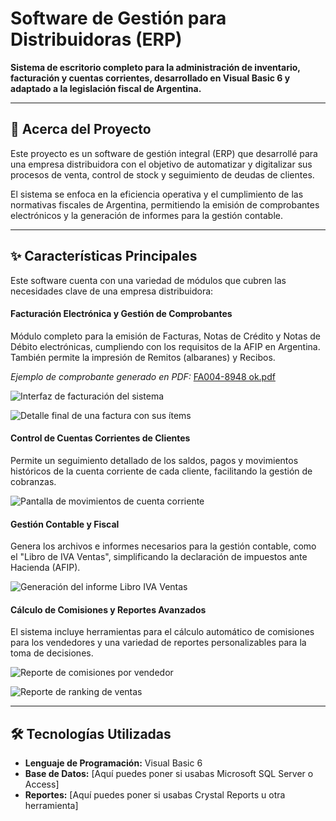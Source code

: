 # Software de Gestión para Distribuidoras (ERP)

**Sistema de escritorio completo para la administración de inventario, facturación y cuentas corrientes, desarrollado en Visual Basic 6 y adaptado a la legislación fiscal de Argentina.**

---

## 📖 Acerca del Proyecto

Este proyecto es un software de gestión integral (ERP) que desarrollé para una empresa distribuidora con el objetivo de automatizar y digitalizar sus procesos de venta, control de stock y seguimiento de deudas de clientes.

El sistema se enfoca en la eficiencia operativa y el cumplimiento de las normativas fiscales de Argentina, permitiendo la emisión de comprobantes electrónicos y la generación de informes para la gestión contable.

---

## ✨ Características Principales

Este software cuenta con una variedad de módulos que cubren las necesidades clave de una empresa distribuidora:

#### **Facturación Electrónica y Gestión de Comprobantes**
Módulo completo para la emisión de Facturas, Notas de Crédito y Notas de Débito electrónicas, cumpliendo con los requisitos de la AFIP en Argentina. También permite la impresión de Remitos (albaranes) y Recibos.

*Ejemplo de comprobante generado en PDF:*
[FA004-8948 ok.pdf](https://github.com/user-attachments/files/22713392/FA004-8948.ok.pdf)

![Interfaz de facturación del sistema](https://github.com/user-attachments/assets/b3ffbc6d-df1e-4f4e-8960-c5a21d303dee)

![Detalle final de una factura con sus ítems](https://github.com/user-attachments/assets/1d80687a-4430-47a7-a255-677f15951f15)

#### **Control de Cuentas Corrientes de Clientes**
Permite un seguimiento detallado de los saldos, pagos y movimientos históricos de la cuenta corriente de cada cliente, facilitando la gestión de cobranzas.

![Pantalla de movimientos de cuenta corriente](https://github.com/user-attachments/assets/dd5b0b06-6de2-426b-bec9-bbf5e33ac676)

#### **Gestión Contable y Fiscal**
Genera los archivos e informes necesarios para la gestión contable, como el "Libro de IVA Ventas", simplificando la declaración de impuestos ante Hacienda (AFIP).

![Generación del informe Libro IVA Ventas](https://github.com/user-attachments/assets/a77a5959-639d-489c-8fb3-d530ef874811)

#### **Cálculo de Comisiones y Reportes Avanzados**
El sistema incluye herramientas para el cálculo automático de comisiones para los vendedores y una variedad de reportes personalizables para la toma de decisiones.

![Reporte de comisiones por vendedor](https://github.com/user-attachments/assets/1a5c0ccf-c40a-4b76-87ac-048044b0f408)

![Reporte de ranking de ventas](https://github.com/user-attachments/assets/597b6c60-2178-457a-9407-74255bb97168)

---

## 🛠️ Tecnologías Utilizadas

* **Lenguaje de Programación:** Visual Basic 6
* **Base de Datos:** [Aquí puedes poner si usabas Microsoft SQL Server o Access]
* **Reportes:** [Aquí puedes poner si usabas Crystal Reports u otra herramienta]
